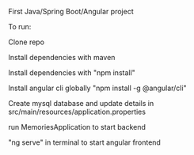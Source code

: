 First Java/Spring Boot/Angular project

To run:

Clone repo

Install dependencies with maven

Install dependencies with "npm install"

Install angular cli globally "npm install -g @angular/cli"

Create mysql database and update details in src/main/resources/application.properties

run MemoriesApplication to start backend

"ng serve" in terminal to start angular frontend

